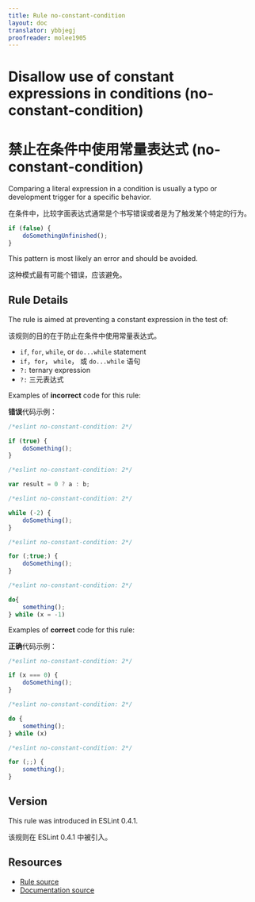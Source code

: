 ```yaml
---
title: Rule no-constant-condition
layout: doc
translator: ybbjegj
proofreader: molee1905
---
```

<!-- Note: No pull requests accepted for this file. See README.md in the root directory for details. -->

# Disallow use of constant expressions in conditions (no-constant-condition)

# 禁止在条件中使用常量表达式 (no-constant-condition)

Comparing a literal expression in a condition is usually a typo or development trigger for a specific behavior.

在条件中，比较字面表达式通常是个书写错误或者是为了触发某个特定的行为。

```js
if (false) {
    doSomethingUnfinished();
}
```

This pattern is most likely an error and should be avoided.

这种模式最有可能个错误，应该避免。

## Rule Details

The rule is aimed at preventing a constant expression in the test of:

该规则的目的在于防止在条件中使用常量表达式。

* `if`, `for`, `while`, or `do...while` statement
* `if`，`for`， `while`， 或 `do...while` 语句
* `?:` ternary expression
* `?:` 三元表达式

Examples of **incorrect** code for this rule:

**错误**代码示例：

```js
/*eslint no-constant-condition: 2*/

if (true) {
    doSomething();
}
```

```js
/*eslint no-constant-condition: 2*/

var result = 0 ? a : b;
```

```js
/*eslint no-constant-condition: 2*/

while (-2) {
    doSomething();
}
```

```js
/*eslint no-constant-condition: 2*/

for (;true;) {
    doSomething();
}
```

```js
/*eslint no-constant-condition: 2*/

do{
    something();
} while (x = -1)
```

Examples of **correct** code for this rule:

**正确**代码示例：

```js
/*eslint no-constant-condition: 2*/

if (x === 0) {
    doSomething();
}
```

```js
/*eslint no-constant-condition: 2*/

do {
    something();
} while (x)
```

```js
/*eslint no-constant-condition: 2*/

for (;;) {
    something();
}
```

## Version

This rule was introduced in ESLint 0.4.1.

该规则在 ESLint 0.4.1 中被引入。

## Resources

* [Rule source](https://github.com/eslint/eslint/tree/master/lib/rules/no-constant-condition.js)
* [Documentation source](https://github.com/eslint/eslint/tree/master/docs/rules/no-constant-condition.md)
